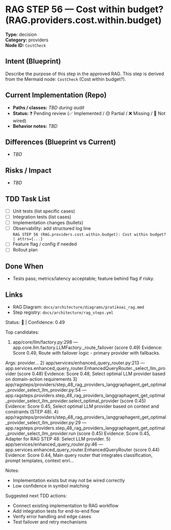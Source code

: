 # RAG STEP 56 — Cost within budget? (RAG.providers.cost.within.budget)

**Type:** decision  
**Category:** providers  
**Node ID:** `CostCheck`

## Intent (Blueprint)
Describe the purpose of this step in the approved RAG. This step is derived from the Mermaid node: `CostCheck` (Cost within budget?).

## Current Implementation (Repo)
- **Paths / classes:** _TBD during audit_
- **Status:** ❓ Pending review (✅ Implemented / 🟡 Partial / ❌ Missing / 🔌 Not wired)
- **Behavior notes:** _TBD_

## Differences (Blueprint vs Current)
- _TBD_

## Risks / Impact
- _TBD_

## TDD Task List
- [ ] Unit tests (list specific cases)
- [ ] Integration tests (list cases)
- [ ] Implementation changes (bullets)
- [ ] Observability: add structured log line  
  `RAG STEP 56 (RAG.providers.cost.within.budget): Cost within budget? | attrs={...}`
- [ ] Feature flag / config if needed
- [ ] Rollout plan

## Done When
- Tests pass; metrics/latency acceptable; feature behind flag if risky.

## Links
- RAG Diagram: `docs/architecture/diagrams/pratikoai_rag.mmd`
- Step registry: `docs/architecture/rag_steps.yml`


<!-- AUTO-AUDIT:BEGIN -->
Status: 🔌  |  Confidence: 0.49

Top candidates:
1) app/core/llm/factory.py:298 — app.core.llm.factory.LLMFactory._route_failover (score 0.49)
   Evidence: Score 0.49, Route with failover logic - primary provider with fallbacks.

Args:
    provider...
2) app/services/enhanced_query_router.py:213 — app.services.enhanced_query_router.EnhancedQueryRouter._select_llm_provider (score 0.48)
   Evidence: Score 0.48, Select optimal LLM provider based on domain-action requirements
3) app/ragsteps/providers/step_48_rag_providers_langgraphagent_get_optimal_provider_select_llm_provider.py:54 — app.ragsteps.providers.step_48_rag_providers_langgraphagent_get_optimal_provider_select_llm_provider.select_optimal_provider (score 0.45)
   Evidence: Score 0.45, Select optimal LLM provider based on context and constraints (STEP 48).
4) app/ragsteps/providers/step_48_rag_providers_langgraphagent_get_optimal_provider_select_llm_provider.py:29 — app.ragsteps.providers.step_48_rag_providers_langgraphagent_get_optimal_provider_select_llm_provider.run (score 0.45)
   Evidence: Score 0.45, Adapter for RAG STEP 48: Select LLM provider.
5) app/services/enhanced_query_router.py:46 — app.services.enhanced_query_router.EnhancedQueryRouter (score 0.44)
   Evidence: Score 0.44, Main query router that integrates classification, prompt templates,
context enri...

Notes:
- Implementation exists but may not be wired correctly
- Low confidence in symbol matching

Suggested next TDD actions:
- Connect existing implementation to RAG workflow
- Add integration tests for end-to-end flow
- Verify error handling and edge cases
- Test failover and retry mechanisms
<!-- AUTO-AUDIT:END -->